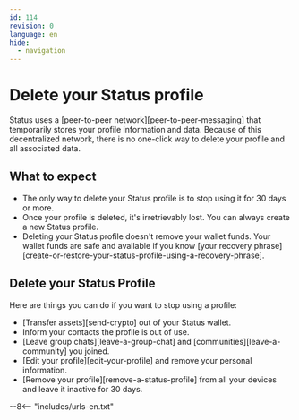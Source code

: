 ```yaml
---
id: 114
revision: 0
language: en
hide:
  - navigation
---
```


# Delete your Status profile

Status uses a [peer-to-peer network][peer-to-peer-messaging] that temporarily stores your profile information and data. Because of this decentralized network, there is no one-click way to delete your profile and all associated data.

## What to expect

- The only way to delete your Status profile is to stop using it for 30 days or more.
- Once your profile is deleted, it's irretrievably lost. You can always create a new Status profile.
- Deleting your Status profile doesn't remove your wallet funds. Your wallet funds are safe and available if you know [your recovery phrase] [create-or-restore-your-status-profile-using-a-recovery-phrase].

## Delete your Status Profile

Here are things you can do if you want to stop using a profile:

- [Transfer assets][send-crypto] out of your Status wallet.
- Inform your contacts the profile is out of use.
- [Leave group chats][leave-a-group-chat] and [communities][leave-a-community] you joined.
- [Edit your profile][edit-your-profile] and remove your personal information.
- [Remove your profile][remove-a-status-profile] from all your devices and leave it inactive for 30 days.

--8<-- "includes/urls-en.txt"

